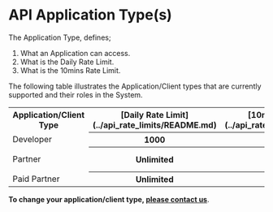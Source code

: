# API Application Type(s)

The Application Type, defines;

1. What an Application can access.
2. What is the Daily Rate Limit.
3. What is the 10mins Rate Limit.


The following table illustrates the Application/Client types that are currently supported and their roles in the System.

<table>
    <tr>
        <th>Application/Client Type</th>
        <th>[Daily Rate Limit](../api_rate_limits/README.md)</th>
        <th>[10mins Rate Limit](../api_rate_limits/README.md)</th>
        <th>[Allowed Scopes](../api_scopes/README.md)</th>
    </tr>
    <tr>
        <td>Developer</td>
        <th>1000</th>
        <th>100</th>
        <th>developer</th>
    </tr>
    <tr>
        <td>Partner</td>
        <th>Unlimited</th>
        <th>500</th>
        <th>developer, audit, investment</th>
    </tr>
    <tr>
        <td>Paid Partner</td>
        <th>Unlimited</th>
        <th>1000</th>
        <th>all scopes</th>
    </tr>
</table>


**To change your application/client type, [please contact us](mailto:wtan@bglcorp.com.au)**.

